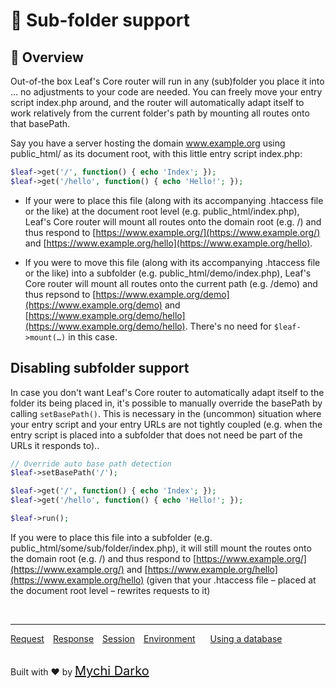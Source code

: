 # 📂 Sub-folder support

## 📖 Overview

Out-of-the box Leaf's Core router will run in any (sub)folder you place it into … no adjustments to your code are needed. You can freely move your entry script index.php around, and the router will automatically adapt itself to work relatively from the current folder's path by mounting all routes onto that basePath.

Say you have a server hosting the domain www.example.org using public_html/ as its document root, with this little entry script index.php:

```php
$leaf->get('/', function() { echo 'Index'; });
$leaf->get('/hello', function() { echo 'Hello!'; });
```

- If your were to place this file (along with its accompanying .htaccess file or the like) at the document root level (e.g. public_html/index.php), Leaf's Core router will mount all routes onto the domain root (e.g. /) and thus respond to [https://www.example.org/](https://www.example.org/) and [https://www.example.org/hello](https://www.example.org/hello).

- If you were to move this file (along with its accompanying .htaccess file or the like) into a subfolder (e.g. public_html/demo/index.php), Leaf's Core router will mount all routes onto the current path (e.g. /demo) and thus repsond to [https://www.example.org/demo](https://www.example.org/demo) and [https://www.example.org/demo/hello](https://www.example.org/demo/hello). There's no need for `$leaf->mount(…)` in this case.

## Disabling subfolder support

In case you don't want Leaf's Core router to automatically adapt itself to the folder its being placed in, it's possible to manually override the basePath by calling `setBasePath()`. This is necessary in the (uncommon) situation where your entry script and your entry URLs are not tightly coupled (e.g. when the entry script is placed into a subfolder that does not need be part of the URLs it responds to)..

```php
// Override auto base path detection
$leaf->setBasePath('/');

$leaf->get('/', function() { echo 'Index'; });
$leaf->get('/hello', function() { echo 'Hello!'; });

$leaf->run();
```

If you were to place this file into a subfolder (e.g. public_html/some/sub/folder/index.php), it will still mount the routes onto the domain root (e.g. /) and thus respond to [https://www.example.org/](https://www.example.org/) and [https://www.example.org/hello](https://www.example.org/hello) (given that your .htaccess file – placed at the document root level – rewrites requests to it)

<br>
<hr>

<a href="#/2.1/http/request" style="margin: 0px">Request</a>
<a href="#/2.1/http/response" style="margin: 0px 10px;">Response</a>
<a href="#/2.1/http/session" style="margin: 0px; 10px;">Session</a>
<a href="#/2.1/environment" style="margin: 0px 10px;">Environment</a>
<a href="#/2.1/database" style="margin: 0px 10px;">Using a database</a>

<br>
Built with ❤ by <a href="https://mychi.netlify.com" style="font-size: 20px; color: #111;" target="_blank">Mychi Darko</a>